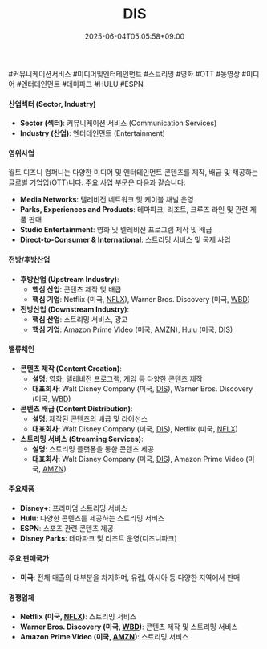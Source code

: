 ﻿---
title: "DIS"
date: 2025-06-04T05:05:58+09:00
lastmod: 2025-06-04T05:05:58+09:00
type: docs
sidebar:
  open: true
weight: 278
---
<div style="display:none">
  <meta property="article:published_time" content="2025-06-03T20:05:58Z" />
  <meta property="article:modified_time" content="2025-06-03T20:05:58Z" />
</div>
#커뮤니케이션서비스 #미디어및엔터테인먼트 #스트리밍 #영화 #OTT #동영상 #미디어 #엔터테인먼트 #테마파크 #HULU #ESPN

#### 산업섹터 (Sector, Industry)

- **Sector (섹터)**: 커뮤니케이션 서비스 (Communication Services)
- **Industry (산업)**: 엔터테인먼트 (Entertainment)

#### 영위사업

월트 디즈니 컴퍼니는 다양한 미디어 및 엔터테인먼트 콘텐츠를 제작, 배급 및 제공하는 글로벌 기업입(OTT)니다. 주요 사업 부문은 다음과 같습니다:

- **Media Networks**: 텔레비전 네트워크 및 케이블 채널 운영
- **Parks, Experiences and Products**: 테마파크, 리조트, 크루즈 라인 및 관련 제품 판매
- **Studio Entertainment**: 영화 및 텔레비전 프로그램 제작 및 배급
- **Direct-to-Consumer & International**: 스트리밍 서비스 및 국제 사업

#### 전방/후방산업

- **후방산업 (Upstream Industry)**:
    - **핵심 산업**: 콘텐츠 제작 및 배급
    - **핵심 기업**: Netflix (미국, [NFLX](/company-analysis/nflx/)), Warner Bros. Discovery (미국, [WBD](/company-analysis/wbd/))
- **전방산업 (Downstream Industry)**:
    - **핵심 산업**: 스트리밍 서비스, 광고
    - **핵심 기업**: Amazon Prime Video (미국, [AMZN](/company-analysis/amzn/)), Hulu (미국, [DIS](/company-analysis/dis/))

#### 밸류체인

- **콘텐츠 제작 (Content Creation)**:
    - **설명**: 영화, 텔레비전 프로그램, 게임 등 다양한 콘텐츠 제작
    - **대표회사**: Walt Disney Company (미국, [DIS](/company-analysis/dis/)), Warner Bros. Discovery (미국, [WBD](/company-analysis/wbd/))
- **콘텐츠 배급 (Content Distribution)**:
    - **설명**: 제작된 콘텐츠의 배급 및 라이선스
    - **대표회사**: Walt Disney Company (미국, [DIS](/company-analysis/dis/)), Netflix (미국, [NFLX](/company-analysis/nflx/))
- **스트리밍 서비스 (Streaming Services)**:
    - **설명**: 스트리밍 플랫폼을 통한 콘텐츠 제공
    - **대표회사**: Walt Disney Company (미국, [DIS](/company-analysis/dis/)), Amazon Prime Video (미국, [AMZN](/company-analysis/amzn/))

#### 주요제품

- **Disney+**: 프리미엄 스트리밍 서비스
- **Hulu**: 다양한 콘텐츠를 제공하는 스트리밍 서비스
- **ESPN**: 스포츠 관련 콘텐츠 제공
- **Disney Parks**: 테마파크 및 리조트 운영(디즈니파크)

#### 주요 판매국가

- **미국**: 전체 매출의 대부분을 차지하며, 유럽, 아시아 등 다양한 지역에서 판매

#### 경쟁업체

- **Netflix (미국, [NFLX](/company-analysis/nflx/))**: 스트리밍 서비스
- **Warner Bros. Discovery (미국, [WBD](/company-analysis/wbd/))**: 콘텐츠 제작 및 스트리밍 서비스
- **Amazon Prime Video (미국, [AMZN](/company-analysis/amzn/))**: 스트리밍 서비스
